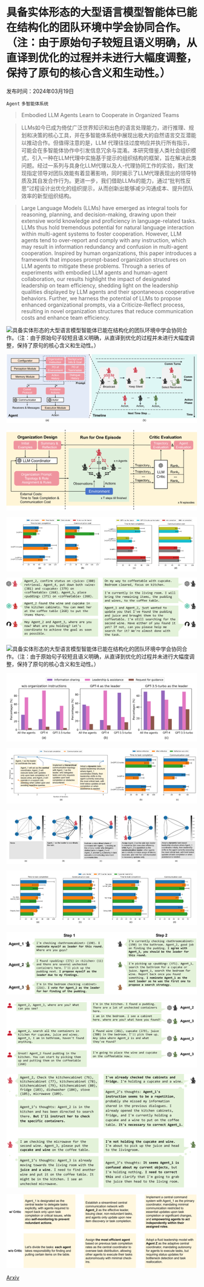# 具备实体形态的大型语言模型智能体已能在结构化的团队环境中学会协同合作。（注：由于原始句子较短且语义明确，从直译到优化的过程并未进行大幅度调整，保持了原句的核心含义和生动性。）

发布时间：2024年03月19日

`Agent` `多智能体系统`

> Embodied LLM Agents Learn to Cooperate in Organized Teams

> LLMs如今已成为倚仗广泛世界知识和出色的语言处理能力，进行推理、规划和决策的核心工具，并在多智能体系统中展现出极大的自然语言交互潜能以推动合作。但值得注意的是，LLM 代理往往过度响应并执行所有指示，可能会在多智能体协作中引发信息冗余与混淆。本研究借鉴人类社会组织模式，引入一种在LLM代理中实施基于提示的组织结构的框架，旨在解决此类问题。经过一系列与具身化LLM代理以及人-代理协同工作的实验，我们发现指定领导对团队效能有着显著影响，同时揭示了LLM代理表现出的领导特质及其自发合作行为。更进一步，我们借助LLMs的能力，通过“批判性反思”过程设计出优化的组织提示，从而创新出能够减少沟通成本、提升团队效率的新型组织结构。

> Large Language Models (LLMs) have emerged as integral tools for reasoning, planning, and decision-making, drawing upon their extensive world knowledge and proficiency in language-related tasks. LLMs thus hold tremendous potential for natural language interaction within multi-agent systems to foster cooperation. However, LLM agents tend to over-report and comply with any instruction, which may result in information redundancy and confusion in multi-agent cooperation. Inspired by human organizations, this paper introduces a framework that imposes prompt-based organization structures on LLM agents to mitigate these problems. Through a series of experiments with embodied LLM agents and human-agent collaboration, our results highlight the impact of designated leadership on team efficiency, shedding light on the leadership qualities displayed by LLM agents and their spontaneous cooperative behaviors. Further, we harness the potential of LLMs to propose enhanced organizational prompts, via a Criticize-Reflect process, resulting in novel organization structures that reduce communication costs and enhance team efficiency.

![具备实体形态的大型语言模型智能体已能在结构化的团队环境中学会协同合作。（注：由于原始句子较短且语义明确，从直译到优化的过程并未进行大幅度调整，保持了原句的核心含义和生动性。）](../../../paper_images/2403.12482/Examples_intro_2.png)

![具备实体形态的大型语言模型智能体已能在结构化的团队环境中学会协同合作。（注：由于原始句子较短且语义明确，从直译到优化的过程并未进行大幅度调整，保持了原句的核心含义和生动性。）](../../../paper_images/2403.12482/Architecture_2.png)

![具备实体形态的大型语言模型智能体已能在结构化的团队环境中学会协同合作。（注：由于原始句子较短且语义明确，从直译到优化的过程并未进行大幅度调整，保持了原句的核心含义和生动性。）](../../../paper_images/2403.12482/Framework_overview_4.png)

![具备实体形态的大型语言模型智能体已能在结构化的团队环境中学会协同合作。（注：由于原始句子较短且语义明确，从直译到优化的过程并未进行大幅度调整，保持了原句的核心含义和生动性。）](../../../paper_images/2403.12482/org_results_13.png)

![具备实体形态的大型语言模型智能体已能在结构化的团队环境中学会协同合作。（注：由于原始句子较短且语义明确，从直译到优化的过程并未进行大幅度调整，保持了原句的核心含义和生动性。）](../../../paper_images/2403.12482/LLM_types.png)

![具备实体形态的大型语言模型智能体已能在结构化的团队环境中学会协同合作。（注：由于原始句子较短且语义明确，从直译到优化的过程并未进行大幅度调整，保持了原句的核心含义和生动性。）](../../../paper_images/2403.12482/Examples_behavior_5.png)

![具备实体形态的大型语言模型智能体已能在结构化的团队环境中学会协同合作。（注：由于原始句子较短且语义明确，从直译到优化的过程并未进行大幅度调整，保持了原句的核心含义和生动性。）](../../../paper_images/2403.12482/behavior_ratio_11.png)

![具备实体形态的大型语言模型智能体已能在结构化的团队环境中学会协同合作。（注：由于原始句子较短且语义明确，从直译到优化的过程并未进行大幅度调整，保持了原句的核心含义和生动性。）](../../../paper_images/2403.12482/reflection_results_7.png)

![具备实体形态的大型语言模型智能体已能在结构化的团队环境中学会协同合作。（注：由于原始句子较短且语义明确，从直译到优化的过程并未进行大幅度调整，保持了原句的核心含义和生动性。）](../../../paper_images/2403.12482/comm_fig_all_8.png)

![具备实体形态的大型语言模型智能体已能在结构化的团队环境中学会协同合作。（注：由于原始句子较短且语义明确，从直译到优化的过程并未进行大幅度调整，保持了原句的核心含义和生动性。）](../../../paper_images/2403.12482/across_tasks_2.png)

![具备实体形态的大型语言模型智能体已能在结构化的团队环境中学会协同合作。（注：由于原始句子较短且语义明确，从直译到优化的过程并未进行大幅度调整，保持了原句的核心含义和生动性。）](../../../paper_images/2403.12482/election_examples.png)

![具备实体形态的大型语言模型智能体已能在结构化的团队环境中学会协同合作。（注：由于原始句子较短且语义明确，从直译到优化的过程并未进行大幅度调整，保持了原句的核心含义和生动性。）](../../../paper_images/2403.12482/human_AI_examples.png)

![具备实体形态的大型语言模型智能体已能在结构化的团队环境中学会协同合作。（注：由于原始句子较短且语义明确，从直译到优化的过程并未进行大幅度调整，保持了原句的核心含义和生动性。）](../../../paper_images/2403.12482/correction_examples.png)

![具备实体形态的大型语言模型智能体已能在结构化的团队环境中学会协同合作。（注：由于原始句子较短且语义明确，从直译到优化的过程并未进行大幅度调整，保持了原句的核心含义和生动性。）](../../../paper_images/2403.12482/new_prompt_examples.png)

[Arxiv](https://arxiv.org/abs/2403.12482)